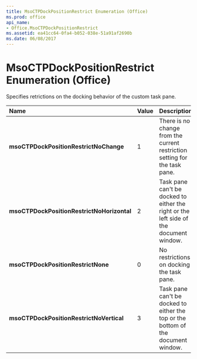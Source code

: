 ```yaml
---
title: MsoCTPDockPositionRestrict Enumeration (Office)
ms.prod: office
api_name:
- Office.MsoCTPDockPositionRestrict
ms.assetid: ea41cc64-0fa4-b052-038e-51a91af2690b
ms.date: 06/08/2017
---
```



# MsoCTPDockPositionRestrict Enumeration (Office)

Specifies retrictions on the docking behavior of the custom task pane.



|Name|Value|Description|
|:-----|:-----|:-----|
|**msoCTPDockPositionRestrictNoChange**|1|There is no change from the current restriction setting for the task pane.|
|**msoCTPDockPositionRestrictNoHorizontal**|2|Task pane can't be docked to either the right or the left side of the document window.|
|**msoCTPDockPositionRestrictNone**|0|No restrictions on docking the task pane.|
|**msoCTPDockPositionRestrictNoVertical**|3|Task pane can't be docked to either the top or the bottom of the document window.|

